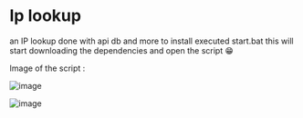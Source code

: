 # Ip lookup
an IP lookup done with api db and more to install executed start.bat this will start downloading the dependencies and open the script 😁


Image of the script :

![image](https://github.com/ZekromDev/Iplookup/assets/108199641/800dba6c-ebd2-4642-88b8-e927478068f3)

![image](https://github.com/ZekromDev/Iplookup/assets/108199641/f240ed63-329c-48d3-92b0-82c211d8e7a8)

